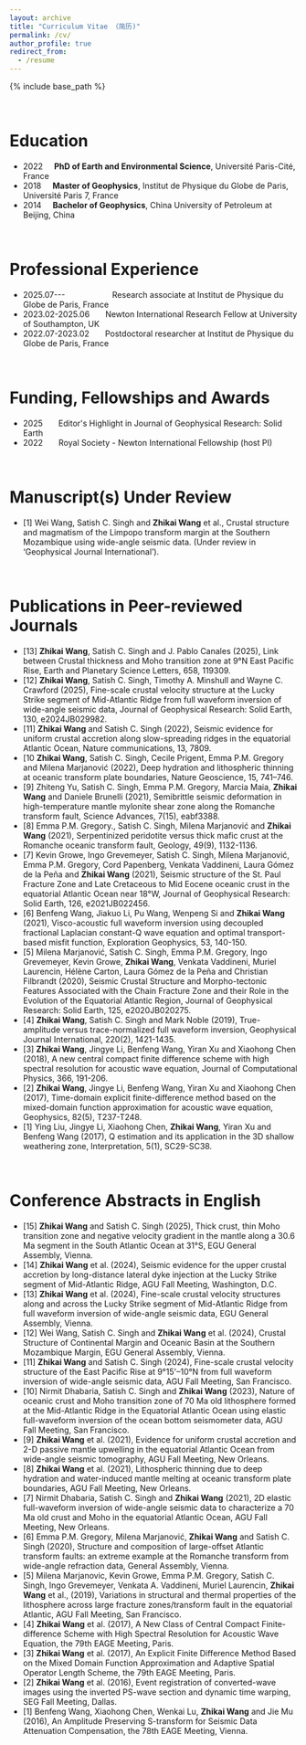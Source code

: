 ```yaml
---
layout: archive
title: "Curriculum Vitae （简历)"
permalink: /cv/
author_profile: true
redirect_from:
  - /resume
---
```


{% include base_path %}

<br />

Education
======
* 2022 &nbsp; &nbsp; **PhD of Earth and Environmental Science**, Université Paris-Cité, France
* 2018 &nbsp; &nbsp; **Master of Geophysics**, Institut de Physique du Globe de Paris, Université Paris 7, France
* 2014 &nbsp; &nbsp; **Bachelor of Geophysics**, China University of Petroleum at Beijing, China
<br />

Professional Experience
======
* 2025.07--- &nbsp; &nbsp; &nbsp; &nbsp; &nbsp; &nbsp; &nbsp; &nbsp; &nbsp; &nbsp; Research associate at Institut de Physique du Globe de Paris, France
* 2023.02-2025.06 &nbsp; &nbsp; &nbsp; Newton International Research Fellow at University of Southampton, UK
* 2022.07-2023.02 &nbsp; &nbsp; &nbsp; Postdoctoral researcher at Institut de Physique du Globe de Paris, France
<br />

Funding, Fellowships and Awards
======
* 2025 &nbsp; &nbsp; &nbsp; Editor's Highlight in Journal of Geophysical Research: Solid Earth
* 2022 &nbsp; &nbsp; &nbsp; Royal Society - Newton International Fellowship (host PI)
<br />

Manuscript(s) Under Review
=====
*  [1] Wei Wang, Satish C. Singh and **Zhikai Wang** et al., Crustal structure and magmatism of the Limpopo transform margin at the Southern Mozambique using wide-angle seismic data. (Under review in ‘Geophysical Journal International’).
<br />

Publications in Peer-reviewed Journals
=====
* [13] **Zhikai Wang**, Satish C. Singh and J. Pablo Canales (2025), Link between Crustal thickness and Moho transition zone at 9°N East Pacific Rise, Earth and Planetary Science Letters, 658, 119309.
* [12] **Zhikai Wang**, Satish C. Singh, Timothy A. Minshull and Wayne C. Crawford (2025), Fine-scale crustal velocity structure at the Lucky Strike segment of Mid-Atlantic Ridge from full waveform inversion of wide-angle seismic data, Journal of Geophysical Research: Solid Earth, 130, e2024JB029982.
* [11] **Zhikai Wang** and Satish C. Singh (2022), Seismic evidence for uniform crustal accretion along slow-spreading ridges in the equatorial Atlantic Ocean, Nature communications, 13, 7809.
* [10 **Zhikai Wang**, Satish C. Singh, Cecile Prigent, Emma P.M. Gregory and Milena Marjanović (2022), Deep hydration and lithospheric thinning at oceanic transform plate boundaries, Nature Geoscience, 15, 741–746.
* [9] Zhiteng Yu, Satish C. Singh, Emma P.M. Gregory, Marcia Maia, **Zhikai Wang** and Daniele Brunelli (2021), Semibrittle seismic deformation in high-temperature mantle mylonite shear zone along the Romanche transform fault, Science Advances, 7(15), eabf3388.
* [8] Emma P.M. Gregory., Satish C. Singh, Milena Marjanović and **Zhikai Wang** (2021), Serpentinized peridotite versus thick mafic crust at the Romanche oceanic transform fault, Geology, 49(9), 1132-1136.
* [7] Kevin Growe, Ingo Grevemeyer, Satish C. Singh, Milena Marjanović, Emma P.M. Gregory, Cord Papenberg, Venkata Vaddineni, Laura Gómez de la Peña and **Zhikai Wang** (2021), Seismic structure of the St. Paul Fracture Zone and Late Cretaceous to Mid Eocene oceanic crust in the equatorial Atlantic Ocean near 18°W, Journal of Geophysical Research: Solid Earth, 126, e2021JB022456.
* [6] Benfeng Wang, Jiakuo Li, Pu Wang, Wenpeng Si and **Zhikai Wang** (2021), Visco-acoustic full waveform inversion using decoupled fractional Laplacian constant-Q wave equation and optimal transport-based misfit function, Exploration Geophysics, 53, 140-150.
* [5] Milena Marjanović, Satish C. Singh, Emma P.M. Gregory, Ingo Grevemeyer, Kevin Growe, **Zhikai Wang**, Venkata Vaddineni, Muriel Laurencin, Hélène Carton, Laura Gómez de la Peña and Christian Filbrandt (2020), Seismic Crustal Structure and Morpho-tectonic Features Associated with the Chain Fracture Zone and their Role in the Evolution of the Equatorial Atlantic Region, Journal of Geophysical Research: Solid Earth, 125, e2020JB020275.
* [4] **Zhikai Wang**, Satish C. Singh and Mark Noble (2019), True-amplitude versus trace-normalized full waveform inversion, Geophysical Journal International, 220(2), 1421-1435.       
* [3] **Zhikai Wang**, Jingye Li, Benfeng Wang, Yiran Xu and Xiaohong Chen (2018), A new central compact finite difference scheme with high spectral resolution for acoustic wave equation, Journal of Computational Physics, 366, 191-206.
* [2] **Zhikai Wang**, Jingye Li, Benfeng Wang, Yiran Xu and Xiaohong Chen (2017), Time-domain explicit finite-difference method based on the mixed-domain function approximation for acoustic wave equation, Geophysics, 82(5), T237-T248. 
* [1] Ying Liu, Jingye Li, Xiaohong Chen, **Zhikai Wang**, Yiran Xu and Benfeng Wang (2017), Q estimation and its application in the 3D shallow weathering zone, Interpretation, 5(1), SC29-SC38.
<br />

Conference Abstracts in English
=====
* [15] **Zhikai Wang** and Satish C. Singh (2025), Thick crust, thin Moho transition zone and negative velocity gradient in the mantle along a 30.6 Ma segment in the South Atlantic Ocean at 31°S, EGU General Assembly, Vienna.
* [14] **Zhikai Wang** et al. (2024), Seismic evidence for the upper crustal accretion by long-distance lateral dyke injection at the Lucky Strike segment of Mid-Atlantic Ridge, AGU Fall Meeting, Washington, D.C.
* [13] **Zhikai Wang** et al. (2024), Fine-scale crustal velocity structures along and across the Lucky Strike segment of Mid-Atlantic Ridge from full waveform inversion of wide-angle seismic data, EGU General Assembly, Vienna.
* [12] Wei Wang, Satish C. Singh and **Zhikai Wang** et al. (2024), Crustal Structure of Continental Margin and Oceanic Basin at the Southern Mozambique Margin, EGU General Assembly, Vienna.
* [11] **Zhikai Wang** and Satish C. Singh (2024), Fine-scale crustal velocity structure of the East Pacific Rise at 9°15'–10°N from full waveform inversion of wide-angle seismic data, AGU Fall Meeting, San Francisco.
* [10] Nirmit Dhabaria, Satish C. Singh and **Zhikai Wang** (2023), Nature of oceanic crust and Moho transition zone of 70 Ma old lithosphere formed at the Mid-Atlantic Ridge in the Equatorial Atlantic Ocean using elastic full-waveform inversion of the ocean bottom seismometer data, AGU Fall Meeting, San Francisco.
*  [9] **Zhikai Wang** et al. (2021), Evidence for uniform crustal accretion and 2-D passive mantle upwelling in the equatorial Atlantic Ocean from wide-angle seismic tomography, AGU Fall Meeting, New Orleans.
*  [8] **Zhikai Wang** et al. (2021), Lithospheric thinning due to deep hydration and water-induced mantle melting at oceanic transform plate boundaries, AGU Fall Meeting, New Orleans.
*  [7] Nirmit Dhabaria, Satish C. Singh and **Zhikai Wang** (2021), 2D elastic full-waveform inversion of wide-angle seismic data to characterize a 70 Ma old crust and Moho in the equatorial Atlantic Ocean, AGU Fall Meeting, New Orleans.
*  [6] Emma P.M. Gregory, Milena Marjanović, **Zhikai Wang** and Satish C. Singh (2020), Structure and composition of large-offset Atlantic transform faults: an extreme example at the Romanche transform from wide-angle refraction data, General Assembly, Vienna.
*  [5] Milena Marjanovic, Kevin Growe, Emma P.M. Gregory, Satish C. Singh, Ingo Grevemeyer, Venkata A. Vaddineni, Muriel Laurencin, **Zhikai Wang** et al., (2019), Variations in structural and thermal properties of the lithosphere across large fracture zones/transform fault in the equatorial Atlantic, AGU Fall Meeting, San Francisco.
*  [4] **Zhikai Wang** et al. (2017), A New Class of Central Compact Finite-difference Scheme with High Spectral Resolution for Acoustic Wave Equation, the 79th EAGE Meeting, Paris.
*  [3] **Zhikai Wang** et al. (2017), An Explicit Finite Difference Method Based on the Mixed Domain Function Approximation and Adaptive Spatial Operator Length Scheme, the 79th EAGE Meeting, Paris.
*  [2] **Zhikai Wang** et al. (2016), Event registration of converted-wave images using the inverted PS-wave section and dynamic time warping, SEG Fall Meeting, Dallas.
*  [1] Benfeng Wang, Xiaohong Chen, Wenkai Lu, **Zhikai Wang** and Jie Mu (2016), An Amplitude Preserving S-transform for Seismic Data Attenuation Compensation, the 78th EAGE Meeting, Vienna.


&nbsp; &nbsp; &nbsp; &nbsp; &nbsp; &nbsp; &nbsp; &nbsp; &nbsp; &nbsp; &nbsp; &nbsp; &nbsp; &nbsp; &nbsp; &nbsp; &nbsp; &nbsp; &nbsp; &nbsp; &nbsp; &nbsp; &nbsp; &nbsp; &nbsp; &nbsp; &nbsp; &nbsp; &nbsp; &nbsp; &nbsp; &nbsp; &nbsp; &nbsp; &nbsp; &nbsp; &nbsp; &nbsp; &nbsp; &nbsp; 
---

<br />

